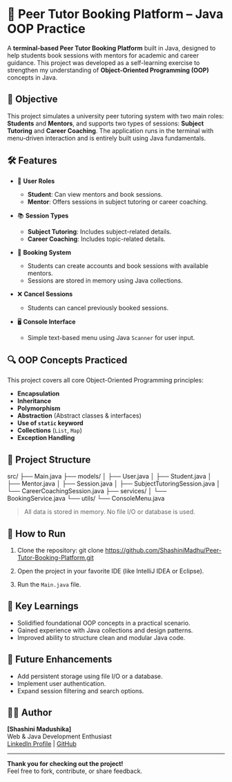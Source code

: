 # 📘 Peer Tutor Booking Platform – Java OOP Practice

A **terminal-based Peer Tutor Booking Platform** built in Java, designed to help students book sessions with mentors for academic and career guidance. This project was developed as a self-learning exercise to strengthen my understanding of **Object-Oriented Programming (OOP)** concepts in Java.

## 🎯 Objective

This project simulates a university peer tutoring system with two main roles: **Students** and **Mentors**, and supports two types of sessions: **Subject Tutoring** and **Career Coaching**. The application runs in the terminal with menu-driven interaction and is entirely built using Java fundamentals.

## 🛠️ Features

- 👥 **User Roles**  
  - **Student**: Can view mentors and book sessions.  
  - **Mentor**: Offers sessions in subject tutoring or career coaching.  

- 📚 **Session Types**  
  - **Subject Tutoring**: Includes subject-related details.  
  - **Career Coaching**: Includes topic-related details.  

- 📅 **Booking System**  
  - Students can create accounts and book sessions with available mentors.  
  - Sessions are stored in memory using Java collections.

- ❌ **Cancel Sessions**  
  - Students can cancel previously booked sessions.

- 🖥️ **Console Interface**  
  - Simple text-based menu using Java `Scanner` for user input.

## 🔍 OOP Concepts Practiced

This project covers all core Object-Oriented Programming principles:

- **Encapsulation**
- **Inheritance**
- **Polymorphism**
- **Abstraction** (Abstract classes & interfaces)
- **Use of `static` keyword**
- **Collections** (`List`, `Map`)
- **Exception Handling**

## 📁 Project Structure

src/
├── Main.java
├── models/
│ ├── User.java
│ ├── Student.java
│ ├── Mentor.java
│ ├── Session.java
│ ├── SubjectTutoringSession.java
│ └── CareerCoachingSession.java
├── services/
│ └── BookingService.java
└── utils/
└── ConsoleMenu.java


> All data is stored in memory. No file I/O or database is used.

## 🧪 How to Run

1. Clone the repository:
git clone https://github.com/ShashiniMadhu/Peer-Tutor-Booking-Platform.git

2. Open the project in your favorite IDE (like IntelliJ IDEA or Eclipse).

3. Run the `Main.java` file.

## 📌 Key Learnings

- Solidified foundational OOP concepts in a practical scenario.
- Gained experience with Java collections and design patterns.
- Improved ability to structure clean and modular Java code.

## 🧠 Future Enhancements

- Add persistent storage using file I/O or a database.
- Implement user authentication.
- Expand session filtering and search options.

## 👨‍💻 Author

**[Shashini Madushika]**  
Web & Java Development Enthusiast  
[LinkedIn Profile](https://www.linkedin.com/in/shashini-madushika-965b01319/) | [GitHub](https://github.com/your-username)

---

**Thank you for checking out the project!**  
Feel free to fork, contribute, or share feedback.
